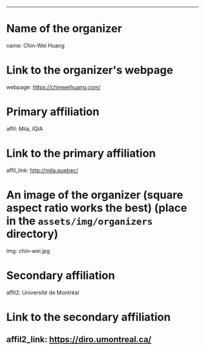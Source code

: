 ---
# Name of the organizer
name: Chin-Wei Huang

# Link to the organizer's webpage
webpage: https://chinweihuang.com/

# Primary affiliation
affil: Mila, IQIA
# Link to the primary affiliation
affil_link: http://mila.quebec/

# An image of the organizer (square aspect ratio works the best) (place in the `assets/img/organizers` directory)
img: chin-wei.jpg

# Secondary affiliation
affil2: Université de Montréal
# Link to the secondary affiliation
affil2_link: https://diro.umontreal.ca/
---------------------
